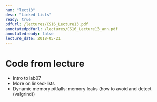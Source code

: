 ```yaml
---
num: "lect13"
desc: "Linked lists"
ready: true
pdfurl: /lectures/CS16_Lecture13.pdf
annotatedpdfurl: /lectures/CS16_Lecture13_ann.pdf
annotatedready: false
lecture_date: 2018-05-21
---
```



# Code from lecture

* Intro to lab07
* More on linked-lists
* Dynamic memory pitfalls: memory leaks (how to avoid and detect (valgrind))

